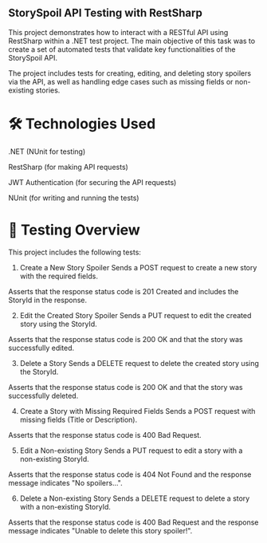 ## StorySpoil API Testing with RestSharp
This project demonstrates how to interact with a RESTful API using RestSharp within a .NET test project. The main objective of this task was to create a set of automated tests that validate key functionalities of the StorySpoil API.

The project includes tests for creating, editing, and deleting story spoilers via the API, as well as handling edge cases such as missing fields or non-existing stories.

# 🛠 Technologies Used
.NET (NUnit for testing)

RestSharp (for making API requests)

JWT Authentication (for securing the API requests)

NUnit (for writing and running the tests)

# 🧪 Testing Overview
This project includes the following tests:

1. Create a New Story Spoiler
Sends a POST request to create a new story with the required fields.

Asserts that the response status code is 201 Created and includes the StoryId in the response.

2. Edit the Created Story Spoiler
Sends a PUT request to edit the created story using the StoryId.

Asserts that the response status code is 200 OK and that the story was successfully edited.

3. Delete a Story
Sends a DELETE request to delete the created story using the StoryId.

Asserts that the response status code is 200 OK and that the story was successfully deleted.

4. Create a Story with Missing Required Fields
Sends a POST request with missing fields (Title or Description).

Asserts that the response status code is 400 Bad Request.

5. Edit a Non-existing Story
Sends a PUT request to edit a story with a non-existing StoryId.

Asserts that the response status code is 404 Not Found and the response message indicates "No spoilers...".

6. Delete a Non-existing Story
Sends a DELETE request to delete a story with a non-existing StoryId.

Asserts that the response status code is 400 Bad Request and the response message indicates "Unable to delete this story spoiler!".

